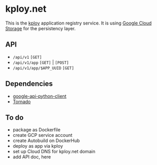 # kploy.net

This is the [kploy](http://kubernetes.sh/kploy/) application registry service. It is using [Google Cloud Storage](https://cloud.google.com/storage/docs) for the persistency layer.

## API

- `/api/v1` `[GET]`
- `/api/v1/app` `[GET]` | `[POST]`
- `/api/v1/app/$APP_UUID` `[GET]`

## Dependencies

- [google-api-python-client](https://github.com/google/google-api-python-client)
- [Tornado](http://www.tornadoweb.org/en/stable/)

## To do

- package as Dockerfile
- create GCP service account
- create Autobuild on DockerHub
- deploy as app via kploy
- set up Cloud DNS for kploy.net domain
- add API doc, here
